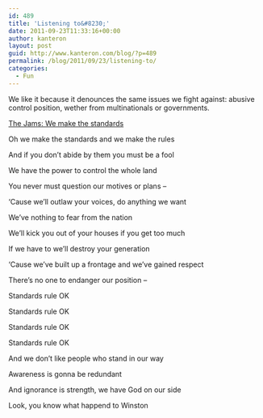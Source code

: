 ```yaml
---
id: 489
title: 'Listening to&#8230;'
date: 2011-09-23T11:33:16+00:00
author: kanteron
layout: post
guid: http://www.kanteron.com/blog/?p=489
permalink: /blog/2011/09/23/listening-to/
categories:
  - Fun
---
```

We like it because it denounces the same issues we fight against: abusive control position, wether from multinationals or governments.

<a href="http://youtu.be/A1AQaXUCboQ" title="http://youtu.be/A1AQaXUCboQ" target="_blank">The Jams: We make the standards</a>

Oh we make the standards and we make the rules
  
And if you don&#8217;t abide by them you must be a fool
  
We have the power to control the whole land
  
You never must question our motives or plans &#8211;
  
&#8216;Cause we&#8217;ll outlaw your voices, do anything we want
  
We&#8217;ve nothing to fear from the nation
  
We&#8217;ll kick you out of your houses if you get too much
  
If we have to we&#8217;ll destroy your generation

&#8216;Cause we&#8217;ve built up a frontage and we&#8217;ve gained respect
  
There&#8217;s no one to endanger our position &#8211;

Standards rule OK
  
Standards rule OK
  
Standards rule OK
  
Standards rule OK

And we don&#8217;t like people who stand in our way
  
Awareness is gonna be redundant
  
And ignorance is strength, we have God on our side
  
Look, you know what happend to Winston